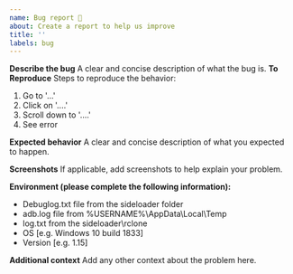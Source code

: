 ```yaml
---
name: Bug report 🐞
about: Create a report to help us improve
title: ''
labels: bug
---
```

**Describe the bug**
A clear and concise description of what the bug is.
**To Reproduce**
Steps to reproduce the behavior:
1. Go to '...'
2. Click on '....'
3. Scroll down to '....'
4. See error

**Expected behavior**
A clear and concise description of what you expected to happen.

**Screenshots**
If applicable, add screenshots to help explain your problem.

**Environment (please complete the following information):**
- Debuglog.txt file from the sideloader folder
- adb.log file from %USERNAME%\AppData\Local\Temp
- log.txt from the sideloader\rclone
- OS [e.g. Windows 10 build 1833]
- Version [e.g. 1.15]

**Additional context**
Add any other context about the problem here.

